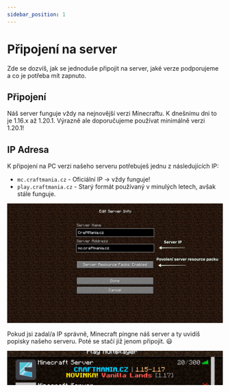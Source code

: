 ```yaml
---
sidebar_position: 1
---
```


# Připojení na server

Zde se dozvíš, jak se jednoduše připojit na server, jaké verze podporujeme a co je potřeba mít zapnuto.

## Připojení

Náš server funguje vždy na nejnovější verzi Minecraftu. K dnešnímu dni to je 1.16.x až 1.20.1. Výrazně ale doporučujeme používat minimálně verzi 1.20.1!

## IP Adresa
K připojení na PC verzi našeho serveru potřebuješ jednu z následujících IP:

- `mc.craftmania.cz` - Oficiální IP -> vždy funguje!
- `play.craftmania.cz` - Starý formát používaný v minulých letech, avšak stále funguje.

![](./../assets/pripojeni-tutorial.png)

Pokud jsi zadal/a IP správně, Minecraft pingne náš server a ty uvidíš popisky našeho serveru. Poté se stačí již jenom připojit. 😃

![](./../assets/pripojeni-tutorial-2.png)